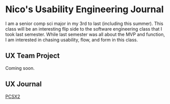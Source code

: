 # Nico's Usability Engineering Journal

I am a senior comp sci major in my 3rd to last (including this summer).
This class will be an interesting flip side to the software engineering class that I took last semester.
While last semester was all about the MVP and function, I am interested in chasing usability, flow, and form in this class.

## UX Team Project

Coming soon.

## UX Journal

[PCSX2](journal/)
